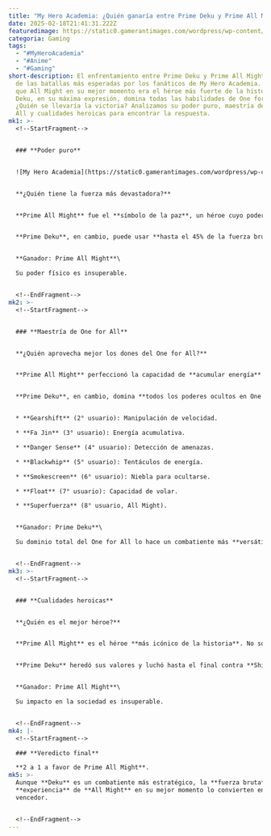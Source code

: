 ```yaml
---
title: "My Hero Academia: ¿Quién ganaría entre Prime Deku y Prime All Might?"
date: 2025-02-18T21:41:31.222Z
featuredimage: https://static0.gamerantimages.com/wordpress/wp-content/uploads/2025/02/my-hero-academie-prime-deku-vs-prime-all-might.png?q=70&fit=crop&w=1140&h=&dpr=1
categoria: Gaming
tags:
  - "#MyHeroAcademia"
  - "#Anime"
  - "#Gaming"
short-description: El enfrentamiento entre Prime Deku y Prime All Might es una
  de las batallas más esperadas por los fanáticos de My Hero Academia. Mientras
  que All Might en su mejor momento era el héroe más fuerte de la historia,
  Deku, en su máxima expresión, domina todas las habilidades de One for All.
  ¿Quién se llevaría la victoria? Analizamos su poder puro, maestría del One for
  All y cualidades heroicas para encontrar la respuesta.
mk1: >-
  <!--StartFragment-->


  ### **Poder puro**


  ![My Hero Academia](https://static0.gamerantimages.com/wordpress/wp-content/uploads/2024/12/deku-and-all-might-mha-op4.png?q=49&fit=crop&w=825&dpr=2 "My Hero Academia")


  **¿Quién tiene la fuerza más devastadora?**


  **Prime All Might** fue el **símbolo de la paz**, un héroe cuyo poder físico no tenía rival. Su **Detroit Smash** podía destruir edificios enteros y generar **ondas de choque** que se sentían a kilómetros de distancia. Su **velocidad, resistencia y reflejos** eran incomparables, lo que le permitía derrotar a villanos de un solo golpe.


  **Prime Deku**, en cambio, puede usar **hasta el 45% de la fuerza bruta de OFA sin lastimarse** y, con limitaciones, acceder al 100%. Sin embargo, su cuerpo no está optimizado para el poder absoluto como el de All Might. En lugar de depender de la fuerza bruta, combina sus habilidades para pelear de forma estratégica.


  **Ganador: Prime All Might**\

  Su poder físico es insuperable.


  <!--EndFragment-->
mk2: >-
  <!--StartFragment-->


  ### **Maestría de One for All**


  **¿Quién aprovecha mejor los dones del One for All?**


  **Prime All Might** perfeccionó la capacidad de **acumular energía** de OFA, lo que le permitió alcanzar una fuerza monstruosa. No desarrolló los otros **quirks heredados**, pero nunca los necesitó para ser invencible.


  **Prime Deku**, en cambio, domina **todos los poderes ocultos en One for All**:


  * **Gearshift** (2° usuario): Manipulación de velocidad.

  * **Fa Jin** (3° usuario): Energía acumulativa.

  * **Danger Sense** (4° usuario): Detección de amenazas.

  * **Blackwhip** (5° usuario): Tentáculos de energía.

  * **Smokescreen** (6° usuario): Niebla para ocultarse.

  * **Float** (7° usuario): Capacidad de volar.

  * **Superfuerza** (8° usuario, All Might).


  **Ganador: Prime Deku**\

  Su dominio total del One for All lo hace un combatiente más **versátil y letal**.


  <!--EndFragment-->
mk3: >-
  <!--StartFragment-->


  ### **Cualidades heroicas**


  **¿Quién es el mejor héroe?**


  **Prime All Might** es el héroe **más icónico de la historia**. No solo salvó a Japón de la oscuridad, sino que inspiró a toda una generación con su sonrisa y determinación. Sabía **cómo calmar a las víctimas**, **trabajar en equipo** y **tomar decisiones bajo presión**.


  **Prime Deku** heredó sus valores y luchó hasta el final contra **Shigaraki** y **All for One**, asegurando la paz. Sin embargo, su **falta de experiencia** en el campo lo hace inferior en este aspecto. Todavía necesita desarrollar la habilidad de liderar con la misma confianza que su maestro.


  **Ganador: Prime All Might**\

  Su impacto en la sociedad es insuperable.


  <!--EndFragment-->
mk4: |-
  <!--StartFragment-->

  ### **Veredicto final**

  **2 a 1 a favor de Prime All Might**.
mk5: >-
  Aunque **Deku** es un combatiente más estratégico, la **fuerza bruta** y
  **experiencia** de **All Might** en su mejor momento lo convierten en el
  vencedor.


  <!--EndFragment-->
---
```

